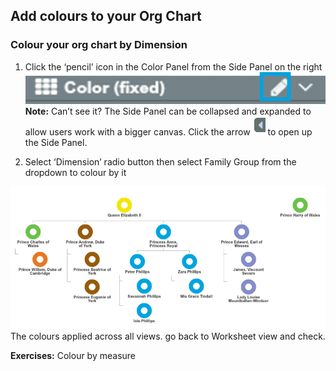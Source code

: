 ## Add colours to your Org Chart
### Colour your org chart by Dimension

1. Click the ‘pencil’ icon in the Color Panel from the Side Panel on the right
![](../chapter01pics/1-063.colorpanel.png)
**Note:**
Can’t see it?
The Side Panel can be collapsed and expanded to allow users work with a bigger canvas.
Click the arrow ![](../chapter01pics/1-064.sidepanelarrow.png) to open up the Side Panel.

2. Select ‘Dimension’ radio button then select Family Group from the dropdown to colour by it

![](../chapter01pics/1-066.royalfamilytreecolored.png)
The colours applied across all views. go back to Worksheet view and check.


**Exercises:**
Colour by measure



